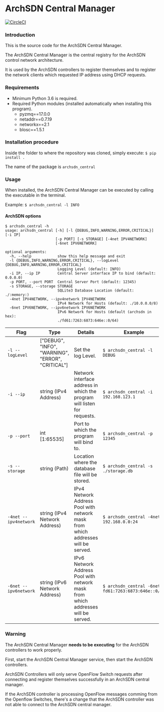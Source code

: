 # ArchSDN Central Manager

[![CircleCI](https://circleci.com/gh/ClaymorePT/ArchSDN-Central-Manager.svg?style=svg)](https://circleci.com/gh/ClaymorePT/ArchSDN-Central-Manager)

### Introduction

This is the source code for the ArchSDN Central Manager.

The ArchSDN Central Manager is the central registry for the ArchSDN control network architecture.

It is used by the ArchSDN controllers to register themselves and to register the network clients which requested IP address using DHCP requests.

### Requirements
* Minimum Python 3.6 is required.
* Required Python modules (installed automatically when installing this program).
    * pyzmq==17.0.0
    * netaddr==0.7.19
    * networkx==2.1
    * blosc==1.5.1


### Installation procedure
Inside the folder to where the repository was cloned, simply execute: `$ pip install .`

The name of the package is `archsdn_central`

### Usage
When installed, the ArchSDN Central Manager can be executed by calling the executable in the terminal.

Example: `$ archsdn_central -l INFO`


#### ArchSDN options
    $ archsdn_central -h
    usage: archsdn_central [-h] [-l {DEBUG,INFO,WARNING,ERROR,CRITICAL}] [-i IP]
                           [-p PORT] [-s STORAGE] [-4net IPV4NETWORK]
                           [-6net IPV6NETWORK]

    optional arguments:
      -h, --help            show this help message and exit
      -l {DEBUG,INFO,WARNING,ERROR,CRITICAL}, --logLevel {DEBUG,INFO,WARNING,ERROR,CRITICAL}
                            Logging Level (default: INFO)
      -i IP, --ip IP        Central Server interface IP to bind (default: 0.0.0.0)
      -p PORT, --port PORT  Central Server Port (default: 12345)
      -s STORAGE, --storage STORAGE
                            SQLite3 Database Location (default: ./:memory:)
      -4net IPV4NETWORK, --ipv4network IPV4NETWORK
                            IPv4 Network for Hosts (default: ./10.0.0.0/8)
      -6net IPV6NETWORK, --ipv6network IPV6NETWORK
                            IPv6 Network for Hosts (default (archsdn in hex):
                            ./fd61:7263:6873:646e::0/64)


| Flag   | Type        | Details | Example |
| ------ | ----------- | ------- | ------- |
| `-l --logLevel`| ["DEBUG", "INFO", "WARNING", "ERROR", "CRITICAL"] | Set the log Level. | `$ archsdn_central -l DEBUG` |
| `-i --ip`| string (IPv4 Address) | Network interface address in which the program will listen for requests. | `$ archsdn_central -i 192.168.123.1` |
| `-p --port` | int [1:65535] | Port to which the program will bind to. | `$ archsdn_central -p 12345` |
| `-s --storage` | string (Path) | Location where the database file will be stored. | `$ archsdn_central -s ./storage.db` |
| `-4net --ipv4network` | string (IPv4 Network Address) | IPv4 Network Address Pool with network mask from which addresses will be served. | `$ archsdn_central -4net 192.168.0.0:24` |
| `-6net --ipv6network` | string (IPv6 Network Address) | IPv6 Network Address Pool with network mask from which addresses will be served. | `$ archsdn_central -6net fd61:7263:6873:646e::0/64` |



### Warning
   
   The ArchSDN Central Manager __**needs to be executing**__ for the ArchSDN controllers to work properly.

   First, start the ArchSDN Central Manager service, then start the ArchSDN controllers.

   ArchSDN Controllers will only serve OpenFlow Switch requests after connecting and register themselves successfully in an ArchSDN central manager.

   If the ArchSDN controller is processing OpenFlow messages comming from the Openflow Switches, there's a change that the ArchSDN controller was not able to connect to the ArchSDN central manager.

  





